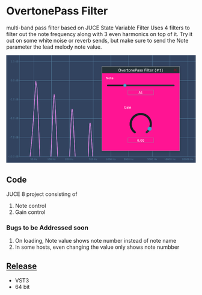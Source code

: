 # OvertonePass Filter

 multi-band pass filter based on JUCE State Variable Filter
 Uses 4 filters to filter out the note frequency along with 3 even harmonics on top of it.
 Try it out on some white noise or reverb sends, but make sure to send the Note parameter the lead melody note value.

![OvertonePass filter plugin screenshot](https://github.com/ethandjoseph/Overtone-Pass-Filter/blob/main/OvertonePass%20filter%20screenshot.png)

## Code
JUCE 8 project consisting of
1. Note control
2. Gain control

### Bugs to be Addressed soon
1. On loading, Note value shows note number instead of note name
2. In some hosts, even changing the value only shows note numbber

## [Release](https://github.com/ethandjoseph/Overtone-Pass-Filter/releases)
- VST3
- 64 bit
